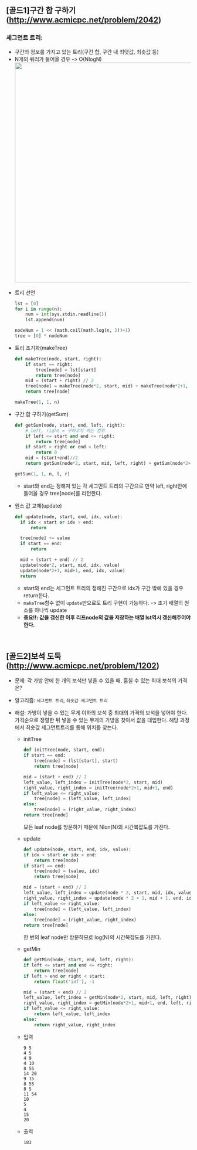 ## [골드1]구간 합 구하기(http://www.acmicpc.net/problem/2042)

### 세그먼트 트리:

- 구간의 정보를 가지고 있는 트리(구간 합, 구간 내 최댓값, 최솟값 등)
- N개의 쿼리가 들어올 경우 -> O(NlogN)
  <br>
  <img src="https://mblogthumb-phinf.pstatic.net/20160819_75/kks227_147161282094442Rpc_PNG/1.png?type=w800" width="600">

* 트리 선언

  ```python
  lst = [0]
  for i in range(n):
      num = int(sys.stdin.readline())
      lst.append(num)

  nodeNum = 1 << (math.ceil(math.log(n, 2))+1)
  tree = [0] * nodeNum
  ```

- 트리 초기화(makeTree)

  ```python
  def makeTree(node, start, right):
      if start == right:
          tree[node] = lst[start]
          return tree[node]
      mid = (start + right) // 2
      tree[node] = makeTree(node*2, start, mid) + makeTree(node*2+1, mid+1, right)
      return tree[node]

  makeTree(1, 1, n)
  ```

* 구간 합 구하기(getSum)

  ```python
  def getSum(node, start, end, left, right):
      # left, right = 구하고자 하는 범위
      if left <= start and end <= right:
          return tree[node]
      if start > right or end < left:
          return 0
      mid = (start+end)//2
      return getSum(node*2, start, mid, left, right) + getSum(node*2+1, mid+1, end, left, right)

  getSum(1, 1, n, l, r)
  ```

  - start와 end는 정해져 있는 각 세그먼트 트리의 구간으로 만약 left, right안에 들어올 경우 tree[node]를 리턴한다.

* 원소 값 교체(update)

  ```python
  def update(node, start, end, idx, value):
    if idx < start or idx > end:
        return

    tree[node] += value
    if start == end:
        return

    mid = (start + end) // 2
    update(node*2, start, mid, idx, value)
    update(node*2+1, mid+1, end, idx, value)
    return
  ```

  - start와 end는 세그먼트 트리의 정해진 구간으로 idx가 구간 밖에 있을 경우 return한다.
  - `makeTree`함수 없이 `update`만으로도 트리 구현이 가능하다. -> 초기 배열의 원소를 하나씩 update
  - **중요!!: 값을 갱신한 이후 리프node의 값을 저장하는 배열 lst역시 갱신해주어야 한다.**

<br>

## [골드2]보석 도둑(http://www.acmicpc.net/problem/1202)

- 문제: 각 가방 안에 한 개의 보석만 넣을 수 있을 때, 훔칠 수 있는 최대 보석의 가격은?

* 알고리즘: `세그먼트 트리`, `최솟값 세그먼트 트리`

* 해설: 가방이 넣을 수 있는 무게 이하의 보석 중 최대의 가격의 보석을 넣어야 한다. 가격순으로 정렬한 뒤 넣을 수 있는 무게의 가방을 찾아서 값을 대입한다. 해당 과정에서 최솟값 세그먼트트리를 통해 위치를 찾는다.

  - initTree

    ```python
    def initTree(node, start, end):
    if start == end:
        tree[node] = (lst[start], start)
        return tree[node]

    mid = (start + end) // 2
    left_value, left_index = initTree(node*2, start, mid)
    right_value, right_index = initTree(node*2+1, mid+1, end)
    if left_value <= right_value:
        tree[node] = (left_value, left_index)
    else:
        tree[node] = (right_value, right_index)
    return tree[node]
    ```

    모든 leaf node를 방문하기 때문에 Nlon(N)의 시간복잡도를 가진다.

  * update

    ```python
    def update(node, start, end, idx, value):
    if idx < start or idx > end:
        return tree[node]
    if start == end:
        tree[node] = (value, idx)
        return tree[node]

    mid = (start + end) // 2
    left_value, left_index = update(node * 2, start, mid, idx, value)
    right_value, right_index = update(node * 2 + 1, mid + 1, end, idx, value)
    if left_value <= right_value:
        tree[node] = (left_value, left_index)
    else:
        tree[node] = (right_value, right_index)
    return tree[node]
    ```

    한 번의 leaf node만 방문하므로 log(N)의 시간복잡도를 가진다.

  - getMin

    ```python
    def getMin(node, start, end, left, right):
    if left <= start and end <= right:
        return tree[node]
    if left > end or right < start:
        return float('inf'), -1

    mid = (start + end) // 2
    left_value, left_index = getMin(node*2, start, mid, left, right)
    right_value, right_index = getMin(node*2+1, mid+1, end, left, right)
    if left_value <= right_value:
        return left_value, left_index
    else:
        return right_value, right_index
    ```

  * 입력

    ```
    9 5
    4 5
    4 9
    4 10
    8 55
    14 20
    9 15
    8 55
    8 5
    11 54
    10
    5
    4
    15
    20
    ```

  * 출력

    ```
    183
    ```
